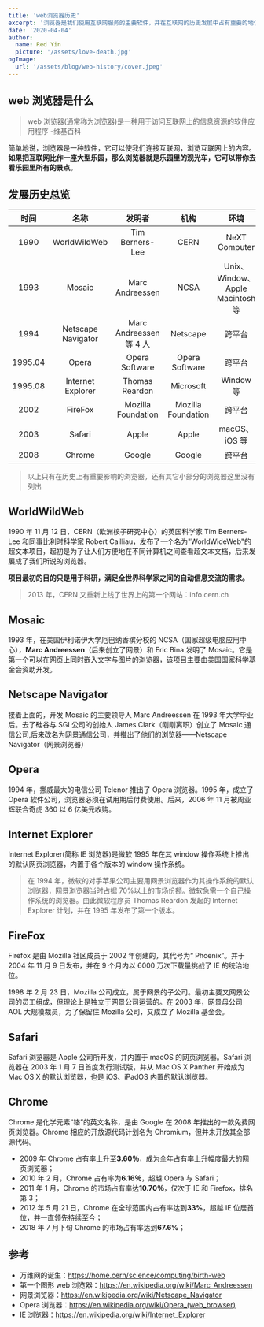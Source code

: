 ```yaml
---
title: 'web浏览器历史'
excerpt: '浏览器是我们使用互联网服务的主要软件，并在互联网的历史发展中占有重要的地位。1990年，出现了世界上第一个网页、第一个web浏览器、第一个web服务器，这些都来自于一位获得图灵奖的英国计算机科学家Tim Berners-Lee的创作。2012年伦敦奥运会开幕式上，他和他曾经发明万维网的NeXT Computer共同亮相在世界面前，向互联网致敬。'
date: '2020-04-04'
author:
  name: Red Yin
  picture: '/assets/love-death.jpg'
ogImage:
  url: '/assets/blog/web-history/cover.jpeg'
---
```


## web 浏览器是什么

> web 浏览器(通常称为浏览器)是一种用于访问互联网上的信息资源的软件应用程序 -维基百科

简单地说，浏览器是一种软件，它可以使我们连接互联网，浏览互联网上的内容。**如果把互联网比作一座大型乐园，那么浏览器就是乐园里的观光车，它可以带你去看乐园里所有的景点**。

## 发展历史总览

|  时间   |        名称        |         发明者          |        机构        |               环境               |
| :-----: | :----------------: | :---------------------: | :----------------: | :------------------------------: |
|  1990   |    WorldWildWeb    |     Tim Berners-Lee     |        CERN        |          NeXT Computer           |
|  1993   |       Mosaic       |     Marc Andreessen     |        NCSA        | Unix、Window、Apple Macintosh 等 |
|  1994   | Netscape Navigator | Marc Andreessen 等 4 人 |      Netscape      |              跨平台              |
| 1995.04 |       Opera        |     Opera Software      |   Opera Software   |              跨平台              |
| 1995.08 | Internet Explorer  |     Thomas Reardon      |     Microsoft      |            Window 等             |
|  2002   |      FireFox       |   Mozilla Foundation    | Mozilla Foundation |              跨平台              |
|  2003   |       Safari       |          Apple          |       Apple        |          macOS、iOS 等           |
|  2008   |       Chrome       |         Google          |       Google       |              跨平台              |

> 以上只有在历史上有重要影响的浏览器，还有其它小部分的浏览器这里没有列出

## WorldWildWeb

1990 年 11 月 12 日，CERN（欧洲核子研究中心）的英国科学家 Tim Berners-Lee 和同事比利时科学家 Robert Cailliau，发布了一个名为"WorldWideWeb"的超文本项目，起初是为了让人们方便地在不同计算机之间查看超文本文档，后来发展成了我们所说的浏览器。

**项目最初的目的只是用于科研，满足全世界科学家之间的自动信息交流的需求。**

> 2013 年，CERN 又重新上线了世界上的第一个网站：info.cern.ch

## Mosaic

1993 年，在美国伊利诺伊大学厄巴纳香槟分校的 NCSA（国家超级电脑应用中心），**Marc Andreessen**（后来创立了网景）和 Eric Bina 发明了 Mosaic。它是第一个可以在网页上同时嵌入文字与图片的浏览器，该项目主要由美国国家科学基金会资助开发。

## Netscape Navigator

接着上面的，开发 Mosaic 的主要领导人 Marc Andreessen 在 1993 年大学毕业后。去了硅谷与 SGI 公司的创始人 James Clark（刚刚离职）创立了 Mosaic 通信公司,后来改名为网景通信公司，并推出了他们的浏览器——Netscape Navigator（网景浏览器）

## Opera

1994 年，挪威最大的电信公司 Telenor 推出了 Opera 浏览器。1995 年，成立了 Opera 软件公司，浏览器必须在试用期后付费使用。后来，2006 年 11 月被周亚辉联合奇虎 360 以 6 亿美元收购。

## Internet Explorer

Internet Explorer(简称 IE 浏览器)是微软 1995 年在其 window 操作系统上推出的默认网页浏览器，内置于各个版本的 window 操作系统。

> 在 1994 年，微软的对手苹果公司主要用网景浏览器作为其操作系统的默认浏览器，网景浏览器当时占据 70%以上的市场份额。微软急需一个自己操作系统的浏览器。由此微软程序员 Thomas Reardon 发起的 Internet Explorer 计划，并在 1995 年发布了第一个版本。

## FireFox

Firefox 是由 Mozilla 社区成员于 2002 年创建的，其代号为“ Phoenix”。并于 2004 年 11 月 9 日发布，并在 9 个月内以 6000 万次下载量挑战了 IE 的统治地位。

1998 年 2 月 23 日，Mozilla 公司成立，属于网景的子公司。最初主要又网景公司的员工组成，但理论上是独立于网景公司运营的。在 2003 年，网景母公司 AOL 大规模裁员，为了保留住 Mozilla 公司，又成立了 Mozilla 基金会。

## Safari

Safari 浏览器是 Apple 公司所开发，并内置于 macOS 的网页浏览器。Safari 浏览器在 2003 年 1 月 7 日首度发行测试版，并从 Mac OS X Panther 开始成为 Mac OS X 的默认浏览器，也是 iOS、iPadOS 内置的默认浏览器。

## Chrome

Chrome 是化学元素“铬”的英文名称，是由 Google 在 2008 年推出的一款免费网页浏览器。Chrome 相应的开放源代码计划名为 Chromium，但并未开放其全部源代码。

- 2009 年 Chrome 占有率上升至**3.60％**，成为全年占有率上升幅度最大的网页浏览器；
- 2010 年 2 月，Chrome 占有率为**6.16％**，超越 Opera 与 Safari；
- 2011 年 1 月，Chrome 的市场占有率达**10.70％**，仅次于 IE 和 Firefox，排名第 3；
- 2012 年 5 月 21 日，Chrome 在全球范围内占有率达到**33%**，超越 IE 位居首位，并一直领先持续至今；
- 2018 年 7 月下旬 Chrome 的市场占有率达到**67.6%**；

## 参考

- 万维网的诞生：https://home.cern/science/computing/birth-web
- 第一个图形 web 浏览器：https://en.wikipedia.org/wiki/Marc_Andreessen
- 网景浏览器：https://en.wikipedia.org/wiki/Netscape_Navigator
- Opera 浏览器：https://en.wikipedia.org/wiki/Opera_(web_browser)
- IE 浏览器：https://en.wikipedia.org/wiki/Internet_Explorer
